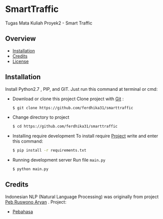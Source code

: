 # SmartTraffic
Tugas Mata Kuliah Proyek2 - Smart Traffic

## Overview
* [Installation](#installation)
* [Credits](#credits)
* [License](https://github.com/ferdhika31/smarttraffic/blob/master/LICENSE)   

## Installation
Install Python2.7 , PIP, and GIT.
Just run this command at terminal or cmd:
* Download or clone this project
	Clone project with [Git] :
	```sh 
	$ git clone https://github.com/ferdhika31/smarttraffic
	```
* Change directory to project
    ```sh
    $ cd https://github.com/ferdhika31/smarttraffic
    ```
* Installing require development 
	To install require [Project] write and enter this command:
	```sh
    $ pip install -r requirements.txt
    ```

* Running development server
    Run file `main.py`
    ```sh
    $ python main.py
    ```

## Credits
Indonesian NLP (Natural Language Processing) was originally from project [Peb Ruswono Aryan] .
Project:
* [Pebahasa]



[Project]: <https://github.com/ferdhika31/smarttraffic/>
[Peb Ruswono Aryan]: <https://github.com/pebbie>
[Pebahasa]: <https://github.com/pebbie/pebahasa>
[Git]: <https://git-scm.com/>
